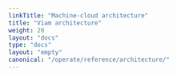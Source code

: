 ```yaml
---
linkTitle: "Machine-cloud architecture"
title: "Viam architecture"
weight: 20
layout: "docs"
type: "docs"
layout: "empty"
canonical: "/operate/reference/architecture/"
---
```


